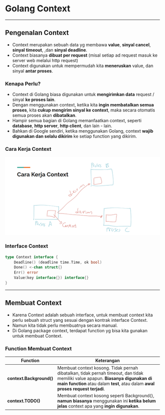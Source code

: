 # Golang Context

---
## Pengenalan Context
- Context merupakan sebuah data yg membawa **value**, **sinyal cancel**, **sinyal timeout**, ,dan **sinyal deadline**.
- Context biasanya **dibuat per request** (misal setiap ad request masuk ke server web melalui http request)
- Context digunakan untuk mempermudah kita **meneruskan** value, dan sinyal **antar proses**.

### Kenapa Perlu?
- Context di Golang biasa digunakan untuk **mengirimkan data** request / sinyal **ke proses lain**.
- Dengan menggunakan context, ketika kita **ingin membatalkan semua proses**, kita **cukup mengirim sinyal ke context**, maka secara otomatis semua proses akan **dibatalkan**.
- Hampir semua bagian di Golang memanfaatkan context, seperti **database**, **http server**, **http client**, dan lain - lain.
- Bahkan di Google sendiri, ketika menggunakan Golang, context **wajib digunakan dan selalu dikirim** ke setiap function yang dikirim.


### Cara Kerja Context
![Cara kerja context](./assets/1.png)

### Interface Context
```go
type Context interface {
	Deadline() (deadline time.Time, ok bool)
	Done() <-chan struct{}
	Err() error
	Value(key interface{}) interface{}
}
```

---

## Membuat Context
- Karena Context adalah sebuah interface, untuk membuat context kita perlu sebuah struct yang sesuai dengan kontrak interface Context.
- Namun kita tidak perlu membuatnya secara manual.
- Di Golang package context, terdapat function yg bisa kita gunakan untuk membuat Context.

### Function Membuat Context
| Function | Keterangan|
| -------- | --------- |
| **context.Background()** | Membuat context kosong. Tidak pernah dibatalkan, tidak pernah timeout, dan tidak memiliki value apapun. **Biasanya digunakan di main function** atau dalam **test**, atau dalam **awal proses request terjadi**. |
| **context.TODO()** | Membuat context kosong seperti Background(), **namun biasanya** menggunakan ini **ketika belum jelas** context apa yang **ingin digunakan**. |
